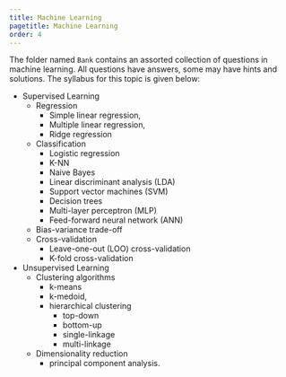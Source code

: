 ```yaml
---
title: Machine Learning
pagetitle: Machine Learning
order: 4
---
```


The folder named `Bank` contains an assorted collection of questions in machine learning. All questions have answers, some may have hints and solutions. The syllabus for this topic is given below:

- Supervised Learning
  - Regression
    - Simple linear regression, 
    - Multiple linear regression, 
    - Ridge regression
  - Classification
    - Logistic regression
    - K-NN
    - Naive Bayes
    - Linear discriminant analysis (LDA)
    - Support vector machines (SVM)
    - Decision trees
    - Multi-layer perceptron (MLP)
    - Feed-forward neural network (ANN)
  - Bias-variance trade-off
  - Cross-validation
    - Leave-one-out (LOO) cross-validation 
    - K-fold cross-validation
- Unsupervised Learning
  - Clustering algorithms
    - k-means
    - k-medoid, 
    - hierarchical clustering
      - top-down
      - bottom-up
      - single-linkage
      - multi-linkage
  - Dimensionality reduction
    - principal component analysis.

